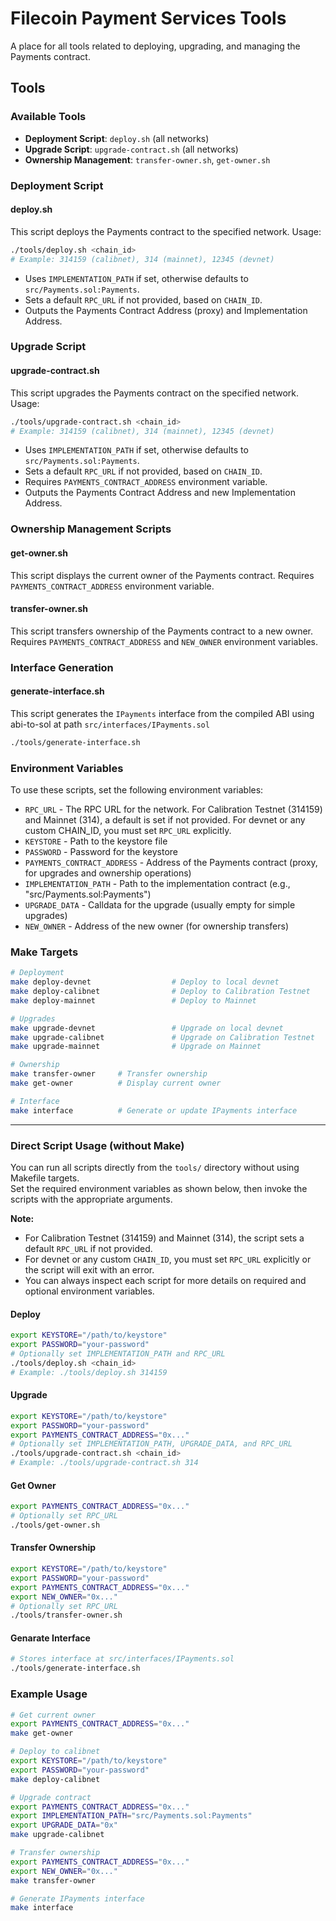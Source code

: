# Filecoin Payment Services Tools

A place for all tools related to deploying, upgrading, and managing the Payments contract.

## Tools

### Available Tools

- **Deployment Script**: `deploy.sh` (all networks)
- **Upgrade Script**: `upgrade-contract.sh` (all networks)
- **Ownership Management**: `transfer-owner.sh`, `get-owner.sh`

### Deployment Script

#### deploy.sh
This script deploys the Payments contract to the specified network. Usage:

```bash
./tools/deploy.sh <chain_id>
# Example: 314159 (calibnet), 314 (mainnet), 12345 (devnet)
```
- Uses `IMPLEMENTATION_PATH` if set, otherwise defaults to `src/Payments.sol:Payments`.
- Sets a default `RPC_URL` if not provided, based on `CHAIN_ID`.
- Outputs the Payments Contract Address (proxy) and Implementation Address.

### Upgrade Script

#### upgrade-contract.sh
This script upgrades the Payments contract on the specified network. Usage:

```bash
./tools/upgrade-contract.sh <chain_id>
# Example: 314159 (calibnet), 314 (mainnet), 12345 (devnet)
```
- Uses `IMPLEMENTATION_PATH` if set, otherwise defaults to `src/Payments.sol:Payments`.
- Sets a default `RPC_URL` if not provided, based on `CHAIN_ID`.
- Requires `PAYMENTS_CONTRACT_ADDRESS` environment variable.
- Outputs the Payments Contract Address and new Implementation Address.

### Ownership Management Scripts

#### get-owner.sh
This script displays the current owner of the Payments contract. Requires `PAYMENTS_CONTRACT_ADDRESS` environment variable.

#### transfer-owner.sh
This script transfers ownership of the Payments contract to a new owner. Requires `PAYMENTS_CONTRACT_ADDRESS` and `NEW_OWNER` environment variables.

### Interface Generation

#### generate-interface.sh
This script generates the `IPayments` interface from the compiled ABI using abi-to-sol at path `src/interfaces/IPayments.sol`

```bash
./tools/generate-interface.sh
```

### Environment Variables

To use these scripts, set the following environment variables:
- `RPC_URL` - The RPC URL for the network. For Calibration Testnet (314159) and Mainnet (314), a default is set if not provided. For devnet or any custom CHAIN_ID, you must set `RPC_URL` explicitly.
- `KEYSTORE` - Path to the keystore file
- `PASSWORD` - Password for the keystore
- `PAYMENTS_CONTRACT_ADDRESS` - Address of the Payments contract (proxy, for upgrades and ownership operations)
- `IMPLEMENTATION_PATH` - Path to the implementation contract (e.g., "src/Payments.sol:Payments")
- `UPGRADE_DATA` - Calldata for the upgrade (usually empty for simple upgrades)
- `NEW_OWNER` - Address of the new owner (for ownership transfers)

### Make Targets

```bash
# Deployment
make deploy-devnet                  # Deploy to local devnet
make deploy-calibnet                # Deploy to Calibration Testnet
make deploy-mainnet                 # Deploy to Mainnet

# Upgrades
make upgrade-devnet                 # Upgrade on local devnet
make upgrade-calibnet               # Upgrade on Calibration Testnet
make upgrade-mainnet                # Upgrade on Mainnet

# Ownership
make transfer-owner     # Transfer ownership
make get-owner          # Display current owner

# Interface
make interface          # Generate or update IPayments interface
```

---

### Direct Script Usage (without Make)

You can run all scripts directly from the `tools/` directory without using Makefile targets.  
Set the required environment variables as shown below, then invoke the scripts with the appropriate arguments.

**Note:**  
- For Calibration Testnet (314159) and Mainnet (314), the script sets a default `RPC_URL` if not provided.  
- For devnet or any custom `CHAIN_ID`, you must set `RPC_URL` explicitly or the script will exit with an error.  
- You can always inspect each script for more details on required and optional environment variables.

#### Deploy

```bash
export KEYSTORE="/path/to/keystore"
export PASSWORD="your-password"
# Optionally set IMPLEMENTATION_PATH and RPC_URL
./tools/deploy.sh <chain_id>
# Example: ./tools/deploy.sh 314159
```

#### Upgrade

```bash
export KEYSTORE="/path/to/keystore"
export PASSWORD="your-password"
export PAYMENTS_CONTRACT_ADDRESS="0x..."
# Optionally set IMPLEMENTATION_PATH, UPGRADE_DATA, and RPC_URL
./tools/upgrade-contract.sh <chain_id>
# Example: ./tools/upgrade-contract.sh 314
```

#### Get Owner

```bash
export PAYMENTS_CONTRACT_ADDRESS="0x..."
# Optionally set RPC_URL
./tools/get-owner.sh
```

#### Transfer Ownership

```bash
export KEYSTORE="/path/to/keystore"
export PASSWORD="your-password"
export PAYMENTS_CONTRACT_ADDRESS="0x..."
export NEW_OWNER="0x..."
# Optionally set RPC_URL
./tools/transfer-owner.sh
```

#### Genarate Interface

```bash
# Stores interface at src/interfaces/IPayments.sol
./tools/generate-interface.sh
```

### Example Usage

```bash
# Get current owner
export PAYMENTS_CONTRACT_ADDRESS="0x..."
make get-owner

# Deploy to calibnet
export KEYSTORE="/path/to/keystore"
export PASSWORD="your-password"
make deploy-calibnet

# Upgrade contract
export PAYMENTS_CONTRACT_ADDRESS="0x..."
export IMPLEMENTATION_PATH="src/Payments.sol:Payments"
export UPGRADE_DATA="0x"
make upgrade-calibnet

# Transfer ownership
export PAYMENTS_CONTRACT_ADDRESS="0x..."
export NEW_OWNER="0x..."
make transfer-owner

# Generate IPayments interface
make interface
``` 